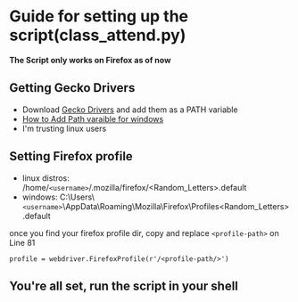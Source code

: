 # Guide for setting up the script(class_attend.py)

**The Script only works on Firefox as of now**

## Getting Gecko Drivers
- Download [Gecko Drivers](https://github.com/mozilla/geckodriver/releases) and add them as a PATH variable
- [How to Add Path varaible for windows](https://www.youtube.com/watch?v=ADh_OFBfdEE)
- I'm trusting linux users

## Setting Firefox profile

- linux distros: /home/`<username>`/.mozilla/firefox/<Random_Letters>.default
- windows: C:\Users\ `<username>`\AppData\Roaming\Mozilla\Firefox\Profiles\<Random_Letters>.default

once you find your firefox profile dir,  copy and replace `<profile-path>` on Line 81

```
profile = webdriver.FirefoxProfile(r'/<profile-path/>')
```

## You're all set, run the script in your shell